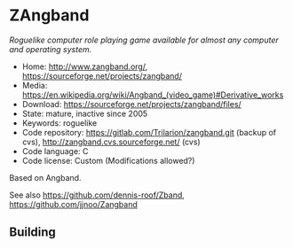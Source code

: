 # ZAngband

_Roguelike computer role playing game available for almost any computer and operating system._

- Home: http://www.zangband.org/, https://sourceforge.net/projects/zangband/
- Media: https://en.wikipedia.org/wiki/Angband_(video_game)#Derivative_works
- Download: https://sourceforge.net/projects/zangband/files/
- State: mature, inactive since 2005
- Keywords: roguelike
- Code repository: https://gitlab.com/Trilarion/zangband.git (backup of cvs), http://zangband.cvs.sourceforge.net/ (cvs)
- Code language: C
- Code license: Custom (Modifications allowed?)

Based on Angband.

See also https://github.com/dennis-roof/Zband, https://github.com/jjnoo/Zangband

## Building

